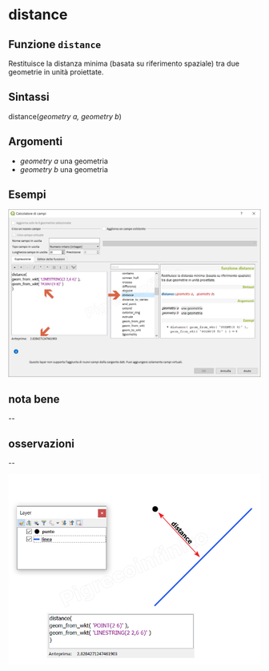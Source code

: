 # distance

## Funzione `distance`

Restituisce la distanza minima \(basata su riferimento spaziale\) tra due geometrie in unità proiettate.

## Sintassi

distance\(_geometry a, geometry b_\)

## Argomenti

* _geometry a_ una geometria
* _geometry b_ una geometria

## Esempi

![](../../../.gitbook/assets/distance1%20%281%29.png)

## nota bene

--

## osservazioni

--

![](../../../.gitbook/assets/distance2.png)

